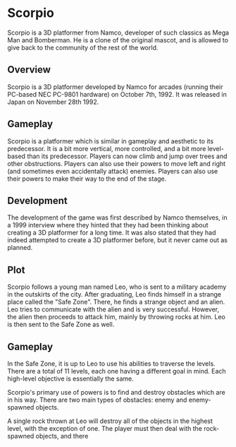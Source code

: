 # Scorpio

Scorpio is a 3D platformer from Namco, developer of such classics as Mega Man and Bomberman. He is a clone of the original mascot, and is allowed to give back to the community of the rest of the world.

## Overview

Scorpio is a 3D platformer developed by Namco for arcades (running their PC-based NEC PC-9801 hardware) on October 7th, 1992. It was released in Japan on November 28th 1992.

## Gameplay

Scorpio is a platformer which is similar in gameplay and aesthetic to its predecessor. It is a bit more vertical, more controlled, and a bit more level-based than its predecessor. Players can now climb and jump over trees and other obstructions. Players can also use their powers to move left and right (and sometimes even accidentally attack) enemies. Players can also use their powers to make their way to the end of the stage.

## Development

The development of the game was first described by Namco themselves, in a 1999 interview where they hinted that they had been thinking about creating a 3D platformer for a long time. It was also stated that they had indeed attempted to create a 3D platformer before, but it never came out as planned.

## Plot

Scorpio follows a young man named Leo, who is sent to a military academy in the outskirts of the city. After graduating, Leo finds himself in a strange place called the "Safe Zone". There, he finds a strange object and an alien. Leo tries to communicate with the alien and is very successful. However, the alien then proceeds to attack him, mainly by throwing rocks at him. Leo is then sent to the Safe Zone as well.

## Gameplay

In the Safe Zone, it is up to Leo to use his abilities to traverse the levels. There are a total of 11 levels, each one having a different goal in mind. Each high-level objective is essentially the same.

Scorpio's primary use of powers is to find and destroy obstacles which are in his way. There are two main types of obstacles: enemy and enemy-spawned objects.

A single rock thrown at Leo will destroy all of the objects in the highest level, with the exception of one. The player must then deal with the rock-spawned objects, and there